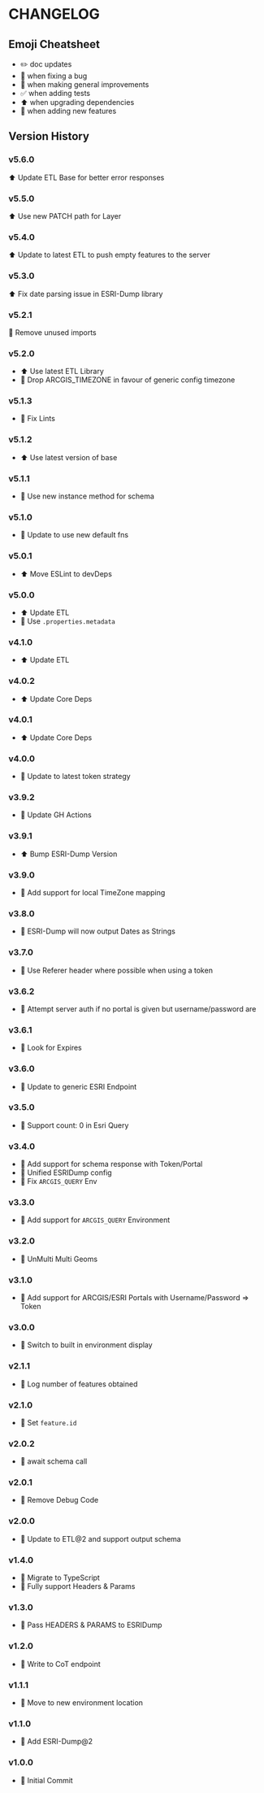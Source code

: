 # CHANGELOG

## Emoji Cheatsheet
- :pencil2: doc updates
- :bug: when fixing a bug
- :rocket: when making general improvements
- :white_check_mark: when adding tests
- :arrow_up: when upgrading dependencies
- :tada: when adding new features

## Version History

### v5.6.0

:arrow_up: Update ETL Base for better error responses

### v5.5.0

:arrow_up: Use new PATCH path for Layer

### v5.4.0

:arrow_up: Update to latest ETL to push empty features to the server

### v5.3.0

:arrow_up: Fix date parsing issue in ESRI-Dump library

### v5.2.1

:rocket: Remove unused imports

### v5.2.0

- :arrow_up: Use latest ETL Library
- :rocket: Drop ARCGIS_TIMEZONE in favour of generic config timezone

### v5.1.3

- :bug: Fix Lints

### v5.1.2

- :arrow_up: Use latest version of base

### v5.1.1

- :bug: Use new instance method for schema

### v5.1.0

- :rocket: Update to use new default fns

### v5.0.1

- :arrow_up: Move ESLint to devDeps

### v5.0.0

- :arrow_up: Update ETL
- :rocket: Use `.properties.metadata`

### v4.1.0

- :arrow_up: Update ETL

### v4.0.2

- :arrow_up: Update Core Deps

### v4.0.1

- :arrow_up: Update Core Deps

### v4.0.0

- :rocket: Update to latest token strategy

### v3.9.2

- :rocket: Update GH Actions

### v3.9.1

- :arrow_up: Bump ESRI-Dump Version

### v3.9.0

- :tada: Add support for local TimeZone mapping

### v3.8.0

- :rocket: ESRI-Dump will now output Dates as Strings

### v3.7.0

- :bug: Use Referer header where possible when using a token

### v3.6.2

- :tada: Attempt server auth if no portal is given but username/password are

### v3.6.1

- :bug: Look for Expires

### v3.6.0

- :rocket: Update to generic ESRI Endpoint

### v3.5.0

- :bug: Support count: 0 in Esri Query

### v3.4.0

- :tada: Add support for schema response with Token/Portal
- :rocket: Unified ESRIDump config
- :bug: Fix `ARCGIS_QUERY` Env

### v3.3.0

- :rocket: Add support for `ARCGIS_QUERY` Environment

### v3.2.0

- :rocket: UnMulti Multi Geoms

### v3.1.0

- :rocket: Add support for ARCGIS/ESRI Portals with Username/Password => Token

### v3.0.0

- :rocket: Switch to built in environment display

### v2.1.1

- :rocket: Log number of features obtained

### v2.1.0

- :bug: Set `feature.id`

### v2.0.2

- :bug: await schema call

### v2.0.1

- :bug: Remove Debug Code

### v2.0.0

- :tada: Update to ETL@2 and support output schema

### v1.4.0

- :rocket: Migrate to TypeScript
- :tada: Fully support Headers & Params

### v1.3.0

- :tada: Pass HEADERS & PARAMS to ESRIDump

### v1.2.0

- :rocket: Write to CoT endpoint

### v1.1.1

- :rocket: Move to new environment location

### v1.1.0

- :rocket: Add ESRI-Dump@2

### v1.0.0

- :tada: Initial Commit
